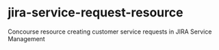 # jira-service-request-resource
Concourse resource creating customer service requests in JIRA Service Management
